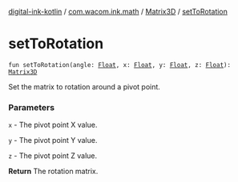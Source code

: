 [digital-ink-kotlin](../../index.md) / [com.wacom.ink.math](../index.md) / [Matrix3D](index.md) / [setToRotation](./set-to-rotation.md)

# setToRotation

`fun setToRotation(angle: `[`Float`](https://kotlinlang.org/api/latest/jvm/stdlib/kotlin/-float/index.html)`, x: `[`Float`](https://kotlinlang.org/api/latest/jvm/stdlib/kotlin/-float/index.html)`, y: `[`Float`](https://kotlinlang.org/api/latest/jvm/stdlib/kotlin/-float/index.html)`, z: `[`Float`](https://kotlinlang.org/api/latest/jvm/stdlib/kotlin/-float/index.html)`): `[`Matrix3D`](index.md)

Set the matrix to rotation around a pivot point.

### Parameters

`x` - The pivot point X value.

`y` - The pivot point Y value.

`z` - The pivot point Z value.

**Return**
The rotation matrix.


